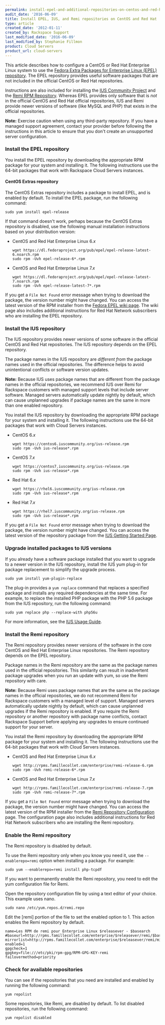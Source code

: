 ```yaml
---
permalink: install-epel-and-additional-repositories-on-centos-and-red-hat/
audit_date: '2016-06-09'
title: Install EPEL, IUS, and Remi repositories on CentOS and Red Hat
type: article
created_date: '2012-01-11'
created_by: Rackspace Support
last_modified_date: '2016-06-09'
last_modified_by: Stephanie Fillmon
product: Cloud Servers
product_url: cloud-servers
---
```


This article describes how to configure a CentOS or Red Hat Enterprise
Linux system to use the [Fedora Extra Packages for Enterprise Linux (EPEL) repository](https://fedoraproject.org/wiki/EPEL). The EPEL
repository provides useful software packages that are not included in
the official CentOS or Red Hat repositories.

Instructions are also included for installing the [IUS Community Project](https://ius.io/) and the [Remi RPM Repository](http://rpms.famillecollet.com/). Whereas EPEL provides
only software that is *not* in the official CentOS and Red Hat official repositories, IUS and Remi provide newer versions of software (like MySQL and PHP) that exists in the official repositories.

**Note:** Exercise caution when using any third-party repository. If you
have a managed support agreement, contact your provider before following
the instructions in this article to ensure that you don't create an
unsupported server configuration.

### Install the EPEL repository

You install the EPEL repository by downloading the appropriate RPM
package for your system and installing it. The following instructions use the 64-bit packages that work with Rackspace Cloud Servers instances.

#### CentOS Extras repository

The CentOS Extras repository includes a package to install EPEL, and is
enabled by default. To install the EPEL package, run the following
command:

    sudo yum install epel-release

If that command doesn't work, perhaps because the CentOS Extras
repository is disabled, use the following manual installation instructions based on your distribution version:

-  CentOS and Red Hat Enterprise Linux 6.*x*

       wget https://dl.fedoraproject.org/pub/epel/epel-release-latest-6.noarch.rpm
       sudo rpm -Uvh epel-release-6*.rpm

-  CentOS and Red Hat Enterprise Linux 7.*x*

       wget https://dl.fedoraproject.org/pub/epel/epel-release-latest-7.noarch.rpm
       sudo rpm -Uvh epel-release-latest-7*.rpm

If you get a `File Not Found` error message when trying to download the
package, the version number might have changed. You can access the
latest version of the RPM installer from the [Fedora EPEL wiki page](https://fedoraproject.org/wiki/EPEL). The wiki page also includes additional instructions for Red Hat Network subscribers who are
installing the EPEL repository.

### Install the IUS repository

The IUS repository provides newer versions of some software in the
official CentOS and Red Hat repositories. The IUS repository depends on
the EPEL repository.

The package names in the IUS repository are *different from* the package
names used in the official repositories.  The difference helps to avoid
unintentional conflicts or software version updates.

**Note:** Because IUS uses package names that are different from the
package names in the official repositories, we recommend IUS over Remi
for Rackspace customers with managed support levels that include server
software. Managed servers automatically update nightly by default, which
can cause unplanned upgrades if package names are the same in more than
one enabled repository.

You install the IUS repository by downloading the appropriate
RPM package for your system and installing it. The following
instructions use the 64-bit packages that work with Cloud Servers
instances.

-  CentOS 6.*x*

       wget https://centos6.iuscommunity.org/ius-release.rpm
       sudo rpm -Uvh ius-release*.rpm

-  CentOS 7.*x*

       wget https://centos7.iuscommunity.org/ius-release.rpm
       sudo rpm -Uvh ius-release*.rpm

-  Red Hat 6.*x*

       wget https://rhel6.iuscommunity.org/ius-release.rpm
       sudo rpm -Uvh ius-release*.rpm

-  Red Hat 7.*x*

       wget https://rhel7.iuscommunity.org/ius-release.rpm
       sudo rpm -Uvh ius-release*.rpm

If you get a `File Not Found` error message when trying to download the
package, the version number might have changed. You can access the latest
version of the repository package from the [IUS Getting Started Page](https://ius.io/GettingStarted/).

### Upgrade installed packages to IUS versions

If you already have a software package installed that you want to
upgrade to a newer version in the IUS repository, install the IUS yum
plug-in for package replacement to simplify the upgrade process.

    sudo yum install yum-plugin-replace

The plug-in provides a `yum replace` command that replaces a specified
package and installs any required dependencies at the same time.  For
example, to replace the installed PHP package with the PHP 5.6 package
from the IUS repository, run the following command:

    sudo yum replace php --replace-with php56u

For more information, see the [IUS Usage Guide](https://ius.io/Usage/).

### Install the Remi repository

The Remi repository provides newer versions of the software in the core
CentOS and Red Hat Enterprise Linux repositories. The Remi repository
depends on the EPEL repository.

Package names in the Remi repository are the same as the package names
used in the official repositories. This similarity can result in
inadvertent package upgrades when you run an update with yum, so use the
Remi repository with care.

**Note:** Because Remi uses package names that are the same as the
package names in the official repositories, we do not recommend Remi for
Rackspace customers with a managed level of support. Managed servers
automatically update nightly by default, which can cause unplanned
upgrades if the Remi repository is enabled. If you require the Remi
repository or another repository with package name conflicts, contact
Rackspace Support before applying any upgrades to ensure continued
support for your server.

You install the Remi repository by downloading the appropriate RPM
package for your system and installing it. The following instructions
use the 64-bit packages that work with Cloud Servers instances.

-  CentOS and Red Hat Enterprise Linux 6.*x*

       wget http://rpms.famillecollet.com/enterprise/remi-release-6.rpm
       sudo rpm -Uvh remi-release-6*.rpm

-  CentOS and Red Hat Enterprise Linux 7.*x*

       wget http://rpms.famillecollet.com/enterprise/remi-release-7.rpm
       sudo rpm -Uvh remi-release-7*.rpm

If you get a `File Not Found` error message when trying to download the
package, the version number might have changed. You can access the
latest version of the RPM installer from the [Remi Repository Configuration](http://blog.remirepo.net/pages/Config-en) page. The
configuration page also includes additional instructions for Red Hat
Network subscribers who are installing the Remi repository.

### Enable the Remi repository

The Remi repository is disabled by default.

To use the Remi repository only when you know you need it, use the
`--enablerepo=remi` option when installing a package. For example:

    sudo yum --enablerepo=remi install php-tcpdf

If you want to permanently enable the Remi repository, you need to edit
the yum configuration file for Remi.

Open the repository configuration file by using a text editor of your
choice. This example uses nano.

    sudo nano /etc/yum.repos.d/remi.repo

Edit the [remi] portion of the file to set the enabled option to 1. This action enables the Remi repository by default.

    name=Les RPM de remi pour Enterprise Linux $releasever - $basearch
    #baseurl=http://rpms.famillecollet.com/enterprise/$releasever/remi/$basearch/
    mirrorlist=http://rpms.famillecollet.com/enterprise/$releasever/remi/mirror
    enabled=1
    gpgcheck=1
    gpgkey=file:///etc/pki/rpm-gpg/RPM-GPG-KEY-remi
    failovermethod=priority

### Check for available repositories

You can see if the repositories that you need are installed and enabled
by running the following command:

    yum repolist

Some repositories, like Remi, are disabled by default. To list disabled
repositories, run the following command:

    yum repolist disabled
